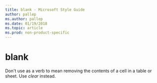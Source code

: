 ```yaml
---
title: blank - Microsoft Style Guide
author: pallep
ms.author: pallep
ms.date: 01/19/2018
ms.topic: article
ms.prod: non-product-specific
---
```


# blank

Don't use as a verb to mean removing the contents of a cell in a table or sheet. Use *clear* instead.
